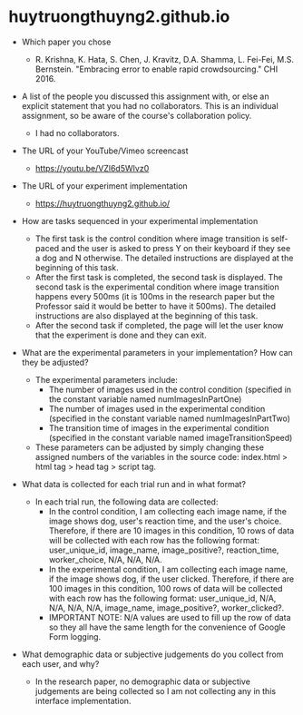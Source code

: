 # huytruongthuyng2.github.io
- Which paper you chose

  - R. Krishna, K. Hata, S. Chen, J. Kravitz, D.A. Shamma, L. Fei-Fei, M.S. Bernstein. "Embracing error to enable rapid crowdsourcing." CHI 2016.

- A list of the people you discussed this assignment with, or else an explicit statement that you had no collaborators. This is an individual assignment, so be aware of the course's collaboration policy. 

  - I had no collaborators.

- The URL of your YouTube/Vimeo screencast

  - https://youtu.be/VZl6d5WIvz0

- The URL of your experiment implementation

  - https://huytruongthuyng2.github.io/

- How are tasks sequenced in your experimental implementation

  - The first task is the control condition where image transition is self-paced and the user is asked to press Y on their keyboard if they see a dog and N otherwise. The detailed instructions are displayed at the beginning of this task. 
  - After the first task is completed, the second task is displayed. The second task is the experimental condition where image transition happens every 500ms (it is 100ms in the research paper but the Professor said it would be better to have it 500ms). The detailed instructions are also displayed at the beginning of this task. 
  - After the second task if completed, the page will let the user know that the experiment is done and they can exit.
  
- What are the experimental parameters in your implementation? How can they be adjusted?

  - The experimental parameters include: 
    - The number of images used in the control condition (specified in the constant variable named numImagesInPartOne)
    - The number of images used in the experimental condition (specified in the constant variable named numImagesInPartTwo)
    - The transition time of images in the experimental condition (specified in the constant variable named imageTransitionSpeed)
  - These parameters can be adjusted by simply changing these assigned numbers of the variables in the source code: index.html > html tag > head tag > script tag.

- What data is collected for each trial run and in what format?

  - In each trial run, the following data are collected:
    - In the control condition, I am collecting each image name, if the image shows dog, user's reaction time, and the user's choice. Therefore, if there are 10 images in this condition, 10 rows of data will be collected with each row has the following format: user_unique_id, image_name, image_positive?, reaction_time, worker_choice, N/A, N/A, N/A.
    - In the experimental condition, I am collecting each image name, if the image shows dog, if the user clicked. Therefore, if there are 100 images in this condition, 100 rows of data will be collected with each row has the following format: user_unique_id, N/A, N/A, N/A, N/A, image_name, image_positive?, worker_clicked?.
    - IMPORTANT NOTE: N/A values are used to fill up the row of data so they all have the same length for the convenience of Google Form logging.

- What demographic data or subjective judgements do you collect from each user, and why?

  - In the research paper, no demographic data or subjective judgements are being collected so I am not collecting any in this interface implementation.

